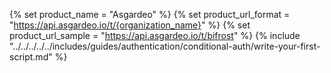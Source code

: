 {% set product_name = "Asgardeo" %}
{% set product_url_format = "https://api.asgardeo.io/t/{organization_name}" %}
{% set product_url_sample = "https://api.asgardeo.io/t/bifrost" %}
{% include "../../../../../includes/guides/authentication/conditional-auth/write-your-first-script.md" %}